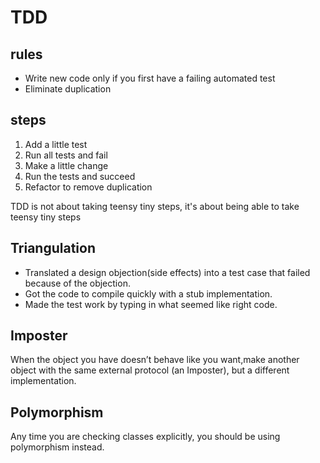 # TDD

## rules

- Write new code only if you first have a failing automated test
- Eliminate duplication

## steps

1. Add a little test
2. Run all tests and fail
3. Make a little change
4. Run the tests and succeed
5. Refactor to remove duplication

TDD is not  about taking teensy tiny steps, it's about being able to take teensy tiny steps

## Triangulation

- Translated a design objection(side effects) into a test case that failed because of the objection.
- Got the code to compile quickly with a stub implementation.
- Made the test work by typing in what seemed like right code.

## Imposter

When the object you have doesn’t behave like you want,make another object with the same external protocol (an Imposter), but a different implementation.

## Polymorphism

Any time you are checking classes explicitly, you should be using polymorphism instead. 